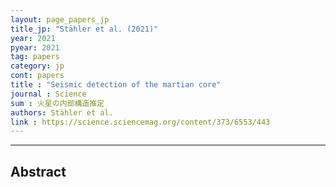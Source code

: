 ```yaml
---
layout: page_papers_jp
title_jp: "Stähler et al. (2021)"
year: 2021
pyear: 2021
tag: papers
category: jp
cont: papers
title : "Seismic detection of the martian core"
journal : Science
sum : 火星の内部構造推定
authors: Stähler et al.
link : https://science.sciencemag.org/content/373/6553/443
---
```


---

## Abstract
